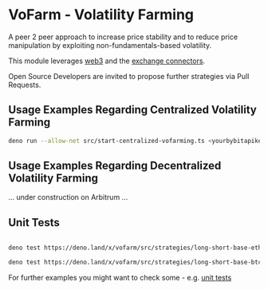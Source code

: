# VoFarm - Volatility Farming
A peer 2 peer approach to increase price stability and to reduce price manipulation by exploiting non-fundamentals-based volatility.   

This module leverages [web3](https://deno.land/x/web3) and the [exchange connectors](https://deno.land/x/exchange_connectors).  

Open Source Developers are invited to propose further strategies via Pull Requests.   

## Usage Examples Regarding Centralized Volatility Farming
```sh
deno run --allow-net src/start-centralized-vofarming.ts <yourbybitapikey> <yourbybitapisecret> BybitConnector LongShortBaseCombinedStrategy
```

## Usage Examples Regarding Decentralized Volatility Farming
... under construction on Arbitrum ... 

## Unit Tests

```sh  

deno test https://deno.land/x/vofarm/src/strategies/long-short-base-eth-strategy.spec.ts  

deno test https://deno.land/x/vofarm/src/strategies/long-short-base-btc-strategy.spec.ts  

```

For further examples you might want to check some - e.g. [unit tests](https://github.com/distributed-ledger-technology/vofarm-centralized-variant-as-template/blob/main/src/long-short-exploit-strategy.spec.ts)
